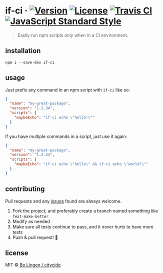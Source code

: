 # if-ci &middot; [![Version](https://img.shields.io/npm/v/if-ci.svg?style=flat-square&maxAge=3600)](https://www.npmjs.com/package/if-ci) [![License](https://img.shields.io/npm/l/if-ci.svg?style=flat-square&maxAge=3600)](https://www.npmjs.com/package/if-ci) [![Travis CI](https://img.shields.io/travis/citycide/if-ci.svg?style=flat-square&maxAge=3600)](https://travis-ci.org/citycide/if-ci) [![JavaScript Standard Style](https://img.shields.io/badge/code%20style-standard-brightgreen.svg?style=flat-square)](https://standardjs.com)

> Easily run npm scripts only when in a CI environment.

## installation

```console
npm i --save-dev if-ci
```

## usage

Just prefix any command in an npm script with `if-ci` like so:

```json
{
  "name": "my-great-package",
  "version": "1.2.34",
  "scripts": {
    "maybeEcho": "if-ci echo \"hello!\""
  }
}
```

If you have multiple commands in a script, just use it again:

```json
{
  "name": "my-great-package",
  "version": "1.2.34",
  "scripts": {
    "maybeEcho": "if-ci echo \"hello\" && if-ci echo \"world!\""
  }
}
```

## contributing

Pull requests and any [issues](https://github.com/citycide/if-ci/issues)
found are always welcome.

1. Fork the project, and preferably create a branch named something like `feat-make-better`
2. Modify as needed
3. Make sure all tests continue to pass, and it never hurts to have more tests
4. Push & pull request! :tada:

## license

MIT © [Bo Lingen / citycide](https://github.com/citycide)

